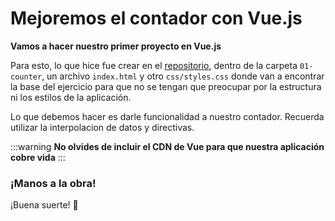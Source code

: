 # Mejoremos el contador con Vue.js

**Vamos a hacer nuestro primer proyecto en Vue.js**

Para esto, lo que hice fue crear en el [repositorio](https://github.com/lucasnbarbero/clases-vue), dentro de la carpeta `01-counter`, un archivo `index.html` y otro `css/styles.css` donde van a encontrar la base del ejercicio para que no se tengan que preocupar por la estructura ni los estilos de la aplicación.

Lo que debemos hacer es darle funcionalidad a nuestro contador. Recuerda utilizar la interpolacion de datos y directivas.

:::warning
**No olvides de incluir el CDN de Vue para que nuestra aplicación cobre vida**
:::

### ¡Manos a la obra!

¡Buena suerte! 🚀
